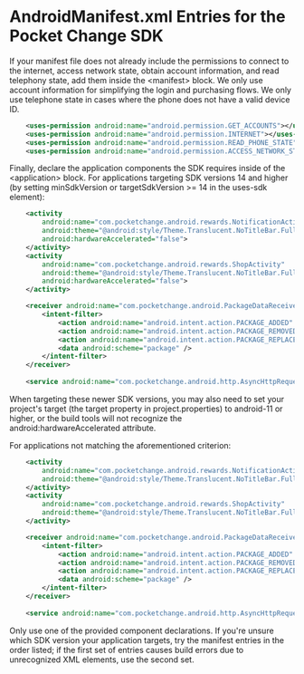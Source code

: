 # AndroidManifest.xml Entries for the Pocket Change SDK

If your manifest file does not already include the permissions to connect to the internet, access network state, obtain account information, and read telephony state, add them inside the &lt;manifest&gt; block. We only use account information for simplifying the login and purchasing flows. We only use telephone state in cases where the phone does not have a valid device ID.

```xml
    <uses-permission android:name="android.permission.GET_ACCOUNTS"></uses-permission>
    <uses-permission android:name="android.permission.INTERNET"></uses-permission>
    <uses-permission android:name="android.permission.READ_PHONE_STATE"></uses-permission>
    <uses-permission android:name="android.permission.ACCESS_NETWORK_STATE"></uses-permission>
```

Finally, declare the application components the SDK requires inside of the &lt;application&gt; block. For applications targeting SDK versions 14 and higher (by setting minSdkVersion or targetSdkVersion &gt;= 14 in the uses-sdk element):

```xml
    <activity
        android:name="com.pocketchange.android.rewards.NotificationActivity"
        android:theme="@android:style/Theme.Translucent.NoTitleBar.Fullscreen"
        android:hardwareAccelerated="false">
    </activity>
    <activity
        android:name="com.pocketchange.android.rewards.ShopActivity"
        android:theme="@android:style/Theme.Translucent.NoTitleBar.Fullscreen"
        android:hardwareAccelerated="false">
    </activity>

    <receiver android:name="com.pocketchange.android.PackageDataReceiver">
        <intent-filter>
            <action android:name="android.intent.action.PACKAGE_ADDED" />
            <action android:name="android.intent.action.PACKAGE_REMOVED" />
            <action android:name="android.intent.action.PACKAGE_REPLACED" />
            <data android:scheme="package" /> 
        </intent-filter>
    </receiver>
    
    <service android:name="com.pocketchange.android.http.AsyncHttpRequestService" />
```

When targeting these newer SDK versions, you may also need to set your project's target (the target property in project.properties) to android-11 or higher, or the build tools will not recognize the android:hardwareAccelerated attribute.

For applications not matching the aforementioned criterion:

```xml
    <activity
        android:name="com.pocketchange.android.rewards.NotificationActivity"
        android:theme="@android:style/Theme.Translucent.NoTitleBar.Fullscreen">
    </activity>
    <activity
        android:name="com.pocketchange.android.rewards.ShopActivity"
        android:theme="@android:style/Theme.Translucent.NoTitleBar.Fullscreen">
    </activity>

    <receiver android:name="com.pocketchange.android.PackageDataReceiver">
        <intent-filter>
            <action android:name="android.intent.action.PACKAGE_ADDED" />
            <action android:name="android.intent.action.PACKAGE_REMOVED" />
            <action android:name="android.intent.action.PACKAGE_REPLACED" />
            <data android:scheme="package" /> 
        </intent-filter>
    </receiver>
    
    <service android:name="com.pocketchange.android.http.AsyncHttpRequestService" />
```

Only use one of the provided component declarations. If you're unsure which SDK version your application targets, try the manifest entries in the order listed; if the first set of entries causes build errors due to unrecognized XML elements, use the second set.
